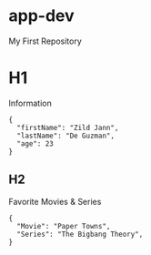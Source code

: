 # app-dev
My First Repository

# H1
Information

```
{
  "firstName": "Zild Jann",
  "lastName": "De Guzman",
  "age": 23
}
```

## H2

Favorite Movies & Series

```
{
  "Movie": "Paper Towns",
  "Series": "The Bigbang Theory",
}
```
